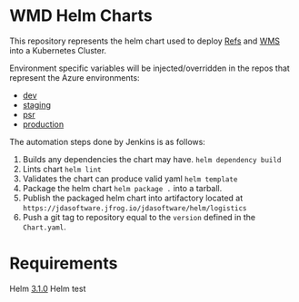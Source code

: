 # WMD Helm Charts

This repository represents the helm chart used to deploy [Refs](https://stash.jda.com/projects/WEB/repos/rpweb/browse) and 
[WMS](https://stash.jda.com/projects/INV/repos/wmd/browse) into a Kubernetes Cluster.

Environment specific variables will be injected/overridden in the repos that represent the Azure environments:
 - [dev](https://stash.jda.com/projects/LGS-SAASOPS/repos/lgs-dev/browse)
 - [staging](https://stash.jda.com/projects/LGS-SAASOPS/repos/lgs-staging/browse)
 - [psr](https://stash.jda.com/projects/LGS-SAASOPS/repos/lgs-psr/browse)
 - [production](https://stash.jda.com/projects/LGS-SAASOPS/repos/lgs-prod/browse)

The automation steps done by Jenkins is as follows:
1. Builds any dependencies the chart may have. `helm dependency build`
1. Lints chart `helm lint`
1. Validates the chart can produce valid yaml `helm template`
1. Package the helm chart `helm package .` into a tarball.
1. Publish the packaged helm chart into artifactory located at `https://jdasoftware.jfrog.io/jdasoftware/helm/logistics`
1. Push a git tag to repository equal to the `version` defined in the `Chart.yaml`.

# Requirements

Helm [3.1.0](https://github.com/helm/helm/releases/tag/v3.1.0)
Helm test
